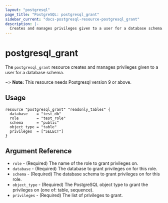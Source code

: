 ```yaml
---
layout: "postgresql"
page_title: "PostgreSQL: postgresql_grant"
sidebar_current: "docs-postgresql-resource-postgresql_grant"
description: |-
  Creates and manages privileges given to a user for a database schema.
---
```


# postgresql\_grant

The ``postgresql_grant`` resource creates and manages privileges given to a user for a database schema.

~> **Note:** This resource needs Postgresql version 9 or above.

## Usage

```hcl
resource "postgresql_grant" "readonly_tables" {
  database    = "test_db"
  role        = "test_role"
  schema      = "public"
  object_type = "table"
  privileges  = ["SELECT"]
}
```

## Argument Reference

* `role` - (Required) The name of the role to grant privileges on.
* `database` - (Required) The database to grant privileges on for this role.
* `schema` - (Required) The database schema to grant privileges on for this role.
* `object_type` - (Required) The PostgreSQL object type to grant the privileges on (one of: table, sequence).
* `privileges` - (Required) The list of privileges to grant.
